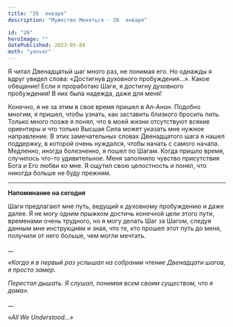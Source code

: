 ```yaml
---
title: "26  января"
description: "Мужество Меняться - 26  января"

id: "26"
heroImage: ""
datePublished: 2023-05-04
moth: "yanvar"
---
```


Я читал Двенадцатый шаг много раз, не понимая его. Но однажды я вдруг увидел
слова: «Достигнув духовного пробуждения…». Какое обещание! Если я проработаю
Шаги, я достигну духовного пробуждения! В них была надежда, даже для меня!

Конечно, я не за этим в свое время пришел в Ал-Анон. Подобно многим, я пришел,
чтобы узнать, как заставить близкого бросить пить. Только много позже я понял,
что в моей жизни отсутствуют всякие ориентиры и что только Высшая Сила может
указать мне нужное направление. В этих замечательных словах Двенадцатого шага
я нашел поддержку, в которой очень нуждался, чтобы начать с самого начала.
Медленно, иногда болезненно, я пошел по Шагам. Когда пришло время, случилось
что-то удивительное. Меня заполнило чувство присутствия Бога и Его любви ко
мне. Я ощутил свою целостность и понял, что никогда больше не буду прежним.

---

**Напоминание на сегодня**

Шаги предлагают мне путь, ведущий к духовному пробуждению и даже далее. Я не
могу одним прыжком достичь конечной цели этого пути, временами очень трудного,
но я могу делать Шаг за Шагом, следуя данным мне инструкциям и зная, что те,
кто прошел этот путь до меня, получили от него больше, чем могли мечтать.

\_\_

_«Когда я в первый раз услышал на собрании чтение Двенадцати шагов, я просто
замер._

_Перестал дышать. Я слушал, понимая всем своим существом, что я дома»._

\_\_

_«All We Understood…»_
